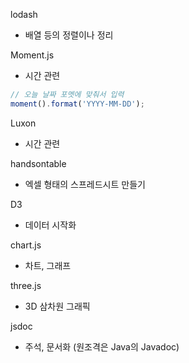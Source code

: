 lodash
- 배열 등의 정렬이나 정리

Moment.js
- 시간 관련

```javascript
// 오늘 날짜 포멧에 맞춰서 입력
moment().format('YYYY-MM-DD');
```

Luxon
- 시간 관련

handsontable
- 엑셀 형태의 스프레드시트 만들기

D3
- 데이터 시작화

chart.js
- 차트, 그래프

three.js
- 3D 삼차원 그래픽

jsdoc
- 주석, 문서화 (원조격은 Java의 Javadoc)